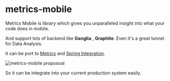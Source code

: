metrics-mobile
=============
Metrics Mobile is library which gives you unparalleled insight into what your code does in mobile.

And support lots of backend like **Ganglia** , **Graphite**. Even it's a great tunnel for Data Analysis.

It can be port to [Metrics](https://github.com/codahale/metrics) and  [Spring Integration](http://www.springsource.org/).


![metrics-mobile proposoal](https://raw.github.com/yankay/metrics-mobile/master/doc/proposoal.png)


So it can be integrate into your current production  system easily. 
